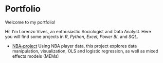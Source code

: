 # Portfolio
Welcome to my portfolio! 

Hi! I'm Lorenzo Vives, an enthusiastic Sociologist and Data Analyst. Here you will find some projects in *R*, *Python*, *Excel*, *Power BI*, and *SQL*. 

* [NBA-project](https://raw.githubusercontent.com/Lorenzo-Vives/portfolio/refs/heads/main/nba-proyect/qmdscript1%20(2).ipynb?token=GHSAT0AAAAAADFGABGLQERT6EPHNQOWBMYG2CPP25Q)
Using NBA player data, this project explores data manipulation, visualization, OLS and logistic regression, as well as mixed effects models (MEMs)



